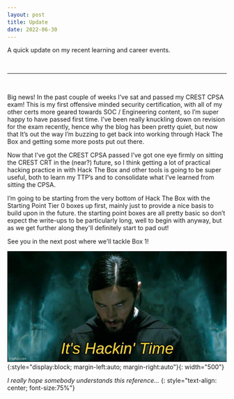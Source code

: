 ```yaml
---
layout: post
title: Update 
date: 2022-06-30
---
```


A quick update on my recent learning and career events.

&nbsp;

---

&nbsp;

Big news! In the past couple of weeks I’ve sat and passed my CREST CPSA exam! This is my first offensive minded security certification, with all of my other certs more geared towards SOC / Engineering content, so I’m super happy to have passed first time. I’ve been really knuckling down on revision for the exam recently, hence why the blog has been pretty quiet, but now that It’s out the way I’m buzzing to get back into working through Hack The Box and getting some more posts put out there. 

Now that I’ve got the CREST CPSA passed I’ve got one eye firmly on sitting the CREST CRT in the (near?) future, so I think getting a lot of practical hacking practice in with Hack The Box and other tools is going to be super useful, both to learn my TTP’s and to consolidate what I’ve learned from sitting the CPSA.

I’m going to be starting from the very bottom of Hack The Box with the Starting Point Tier 0 boxes up first, mainly just to provide a nice basis to build upon in the future. the starting point boxes are all pretty basic so don’t expect the write-ups to be particularly long, well to begin with anyway, but as we get further along they'll definitely start to pad out!

See you in the next post where we'll tackle Box 1!

![Meme](https://github.com/LeeDorning/LeeDorning.github.io/blob/main/images/Update/Meme.png?raw=true){:style="display:block; margin-left:auto; margin-right:auto"}{: width="500"}

*I really hope somebody understands this reference...*
{: style="text-align: center; font-size:75%"}
